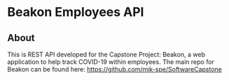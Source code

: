 # Beakon Employees API
## About
This is REST API developed for the Capstone Project: Beakon, a web application to help track COVID-19 within employees.
The main repo for Beakon can be found here: https://github.com/mik-spe/SoftwareCapstone
